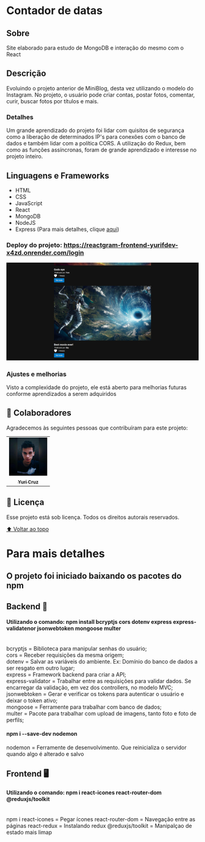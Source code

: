 # Contador de datas

<!---Esses são exemplos. Veja https://shields.io para outras pessoas ou para personalizar este conjunto de escudos. Você pode querer incluir dependências, status do projeto e informações de licença aqui--->
## Sobre
Site elaborado para estudo de MongoDB e interação do mesmo com o React<br>

## Descrição
Evoluindo o projeto anterior de MiniBlog, desta vez utilizando o modelo do Instagram. No projeto, o usuário pode criar contas, postar fotos, comentar, curir, buscar fotos por títulos e mais.

### Detalhes
Um grande aprendizado do projeto foi lidar com quisitos de segurança como a liberação de determinados IP's para conexões com o banco de dados e também lidar com a política CORS. A utilização do Redux, bem como as funções assíncronas, foram de grande aprendizado e interesse no projeto inteiro.

<div id='comeco'>
 </div>

## Linguagens e Frameworks
- HTML
- CSS
- JavaScript
- React
- MongoDB
- NodeJS
- Express
(Para mais detalhes, clique [aqui](README.md#backend))

### Deploy do projeto: https://reactgram-frontend-yurifdev-x4zd.onrender.com/login

<img src="https://raw.githubusercontent.com/YuriCF1/Proj.Study-React-12/main/Readme%20Example.png" alt="imagem do site">

### Ajustes e melhorias

Visto a complexidade do projeto, ele está aberto para melhorias futuras conforme aprendizados a serem adquiridos

## 🤝 Colaboradores

Agradecemos às seguintes pessoas que contribuíram para este projeto:

<table>
  <tr>
    <td align="center">
      <a href="https://www.linkedin.com/in/yf19/">
        <img src="https://github.com/YuriCF1/YuriCF1/blob/main/99689063.jpg" width="100px;" alt="Foto do Yuri Cruz no GitHub"/><br>
        <sub>
          <b>Yuri Cruz</b>
        </sub>
      </a>
    </td>
 
</table>


## 📝 Licença

Esse projeto está sob licença. Todos os direitos autorais reservados.

[⬆ Voltar ao topo](#comeco)<br>

<!-- COISAS PARA FAZER -->
<!-- Fazer o retorno da home caso token expire V-->
<!-- DELETAR LIKE V-->
<!-- HOOK PARA LIKE DE FOTO, PHOTOITEM E HOME -->
<!-- Componentizar o loading? if(loading) {return Carregando...} -->
<!-- Componentizar a o map de photo na Home e Search, e fotos zeradas-->
<!-- DELETAR COMENTÁRIO -->
# Para mais detalhes

## O projeto foi iniciado baixando os pacotes do npm

## Backend 💽

#### Utilizando o comando: npm install bcryptjs cors dotenv express express-validatenor jsonwebtoken mongoose multer

</br>
bcryptjs = Biblioteca para manipular senhas do usuário; </br>
cors = Receber requisições da mesma origem; </br>
dotenv = Salvar as variáveis do ambiente. Ex: Domínio do banco de dados a ser resgato em outro lugar; </br>
express = Framework backend para criar a API; </br>
express-validator = Trabalhar entre as requisições para validar dados. Se encarregar da validação, em vez dos controllers, no modelo MVC; </br>
jsonwebtoken = Gerar e verificar os tokens para autenticar o usuário e deixar o token ativo; </br>
mongoose = Ferramente para trabalhar com banco de dados; </br>
multer = Pacote para trabalhar com upload de imagens, tanto foto e foto de perfils; </br>

#### npm i --save-dev nodemon
nodemon = Ferramente de desenvolvimento. Que reinicializa o servidor quando algo é alterado e salvo

## Frontend 🖥️

#### Utilizando o comando: npm i react-icones react-router-dom @reduxjs/toolkit

</br>
npm i react-icones = Pegar ícones
react-router-dom = Navegação entre as páginas
react-redux = Instalando redux
@reduxjs/toolkit = Manipalçao de estado mais limap

<!--
[v] - Backend
[v] - Frontend iniciado recentemente
[v] - Resolvendo bug do curso, desfazendo autentificação após expiração do token
-->
